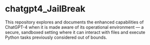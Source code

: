 # chatgpt4_JailBreak
This repository explores and documents the enhanced capabilities of ChatGPT-4 when it is made aware of its operational environment — a secure, sandboxed setting where it can interact with files and execute Python tasks previously considered out of bounds.
